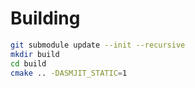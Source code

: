 # Building
```bash
git submodule update --init --recursive
mkdir build 
cd build
cmake .. -DASMJIT_STATIC=1
```